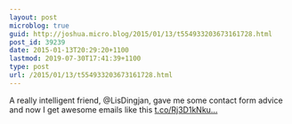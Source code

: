 ```yaml
---
layout: post
microblog: true
guid: http://joshua.micro.blog/2015/01/13/t554933203673161728.html
post_id: 39239
date: 2015-01-13T20:29:20+1100
lastmod: 2019-07-30T17:41:39+1100
type: post
url: /2015/01/13/t554933203673161728.html
---
```

A really intelligent friend, @LisDingjan, gave me some contact form advice and now I get awesome emails like this [t.co/Rj3D1kNku...](http://t.co/Rj3D1kNkuZ)
